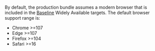 By default, the production bundle assumes a modern browser that is included in the [Baseline](https://web-platform-dx.github.io/web-features/) Widely Available targets. The default browser support range is:
<!-- Search for the `ESBUILD_BASELINE_WIDELY_AVAILABLE_TARGET` constant for more information -->
- Chrome >=107
- Edge >=107
- Firefox >=104
- Safari >=16